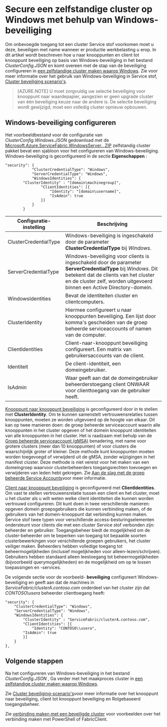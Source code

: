 <properties
   pageTitle="Een cluster met behulp van Windows-beveiliging Windows Secure | Microsoft Azure"
   description="Leer hoe u beveiliging naar knooppunten en client tot knooppunt configureren op een zelfstandige cluster met Windows met Windows-beveiliging."
   services="service-fabric"
   documentationCenter=".net"
   authors="rwike77"
   manager="timlt"
   editor=""/>

<tags
   ms.service="service-fabric"
   ms.devlang="dotnet"
   ms.topic="article"
   ms.tgt_pltfrm="NA"
   ms.workload="NA"
   ms.date="08/25/2016"
   ms.author="ryanwi"/>


# <a name="secure-a-standalone-cluster-on-windows-using-windows-security"></a>Secure een zelfstandige cluster op Windows met behulp van Windows-beveiliging

Om onbevoegde toegang tot een cluster Service stof voorkomen moet u deze, beveiligen met name wanneer er productie werkbelasting u erop. In dit artikel wordt beschreven hoe u naar knooppunten en client tot knooppunt beveiliging op basis van Windows-beveiliging in het bestand *ClusterConfig.JSON* en komt overeen met de stap van de beveiliging configureren in [een zelfstandige cluster maken waarop Windows](service-fabric-cluster-creation-for-windows-server.md). Zie voor meer informatie over het gebruik van Windows-beveiliging in Service stof, [Cluster beveiliging scenario's](service-fabric-cluster-security.md).

>[AZURE.NOTE]
U moet zorgvuldig uw selectie beveiliging voor knooppunt naar waardepapier, aangezien er geen upgrade cluster van één beveiliging keuze naar de andere is. De selectie beveiliging wordt gewijzigd, moet een volledig cluster opnieuw opbouwen.

## <a name="configure-windows-security"></a>Windows-beveiliging configureren
Het voorbeeldbestand voor de configuratie van *ClusterConfig.Windows.JSON* gedownload met de [Microsoft.Azure.ServiceFabric.WindowsServer.<version>. ZIP](http://go.microsoft.com/fwlink/?LinkId=730690) zelfstandig cluster pakket bevat een sjabloon voor het configureren van Windows-beveiliging.  Windows-beveiliging is geconfigureerd in de sectie **Eigenschappen** :

```
"security": {
            "ClusterCredentialType": "Windows",
            "ServerCredentialType": "Windows",
            "WindowsIdentities": {
        "ClusterIdentity" : "[domain\machinegroup]",
                "ClientIdentities": [{
                    "Identity": "[domain\username]",
                    "IsAdmin": true
                }]
            }
        }
```

|**Configuratie-instelling**|**Beschrijving**|
|-----------------------|--------------------------|
|ClusterCredentialType|Windows-beveiliging is ingeschakeld door de parameter **ClusterCredentialType** bij *Windows*.|
|ServerCredentialType|Windows-beveiliging voor clients is ingeschakeld door de parameter **ServerCredentialType** bij *Windows*. Dit betekent dat de clients van het cluster en de cluster zelf, worden uitgevoerd binnen een Active Directory-domein.|
|WindowsIdentities|Bevat de identiteiten cluster en clientcomputers.|
|ClusterIdentity|Hiermee configureert u naar knooppunten beveiliging. Een lijst door komma's gescheiden van de groep beheerde serviceaccounts of namen van de computer.|
|ClientIdentities|Client-naar-knooppunt beveiliging configureert. Een matrix van gebruikersaccounts van de client.|
|Identiteit|De client-identiteit, een domeingebruiker.|
|IsAdmin|Waar geeft aan dat de domeingebruiker beheerderstoegang client ONWAAR voor clienttoegang van de gebruiker heeft.|

[Knooppunt naar knooppunt beveiliging](service-fabric-cluster-security.md#node-to-node-security) is geconfigureerd door in te stellen met **ClusterIdentity**. Om te kunnen samenstelt vertrouwensrelaties tussen knooppunten, moeten ze worden uitgevoerd op de hoogte van elkaar. Dit kan op twee manieren doen: de groep beheerde serviceaccount waarin alle knooppunten in het cluster opgeven of het domein knooppunt identiteiten van alle knooppunten in het cluster. Het is raadzaam met behulp van de [Groep beheerde serviceaccount (gMSA)](https://technet.microsoft.com/library/hh831782.aspx) benadering, met name voor grotere clusters (meer dan 10 knooppunten) of voor clusters die waarschijnlijk groter of kleiner.
Deze methode kunt knooppunten moeten worden toegevoegd of verwijderd uit de gMSA, zonder wijzigingen in het manifest cluster. Deze methode is niet vereist voor het maken van een domeingroep waarvoor clusterbeheerders toegangsrechten toevoegen en verwijderen van leden hebt gekregen. Zie [Aan de slag met de groep beheerde Service Accounts](http://technet.microsoft.com/library/jj128431.aspx)voor meer informatie.

[Client naar knooppunt beveiliging](service-fabric-cluster-security.md#client-to-node-security) is geconfigureerd met **ClientIdentities**. Om vast te stellen vertrouwensrelatie tussen een client en het cluster, moet u het cluster als u wilt weten welke client identiteiten die kunnen worden vertrouwd configureren. Dit kunt doen in twee verschillende manieren: opgeven domein groepsgebruikers die kunnen verbinding maken, of de gebruikers van het domein-knooppunt dat verbinding kunnen maken. Service stof twee typen voor verschillende access-besturingselementen ondersteunt voor clients die met een cluster Service stof verbonden zijn: beheerder en gebruiker. Toegangsbeheer biedt de mogelijkheid om de cluster-beheerder om te beperken van toegang tot bepaalde soorten clusterbewerkingen voor verschillende groepen gebruikers, het cluster veiliger maken.  Beheerders hebben volledige toegang tot beheermogelijkheden (inclusief mogelijkheden voor alleen-lezen/schrijven). Gebruikers hebben standaard alleen leestoegang tot beheermogelijkheden (bijvoorbeeld querymogelijkheden) en de mogelijkheid om op te lossen toepassingen en -services.

De volgende sectie voor de voorbeeld- **beveiliging** configureert Windows-beveiliging en geeft aan dat de machines in *ServiceFabric/clusterA.contoso.com* onderdeel van het cluster zijn dat *CONTOSO\usera* beheerder clienttoegang heeft:

```
"security": {
    "ClusterCredentialType": "Windows",
    "ServerCredentialType": "Windows",
    "WindowsIdentities": {
        "ClusterIdentity" : "ServiceFabric/clusterA.contoso.com",
        "ClientIdentities": [{
            "Identity": "CONTOSO\\usera",
        "IsAdmin": true
        }]
    }
},
```

## <a name="next-steps"></a>Volgende stappen

Na het configureren van Windows-beveiliging in het bestand *ClusterConfig.JSON* , Ga verder met het maakproces cluster in [een zelfstandige cluster maken waarop Windows](service-fabric-cluster-creation-for-windows-server.md).

Zie [Cluster beveiliging-scenario's](service-fabric-cluster-security.md)voor meer informatie over het knooppunt naar beveiliging, client tot knooppunt beveiliging en Rolgebaseerd toegangsbeheer.

Zie [verbinding maken met een beveiligde cluster](service-fabric-connect-to-secure-cluster.md) voor voorbeelden over het verbinding maken met PowerShell of FabricClient.

